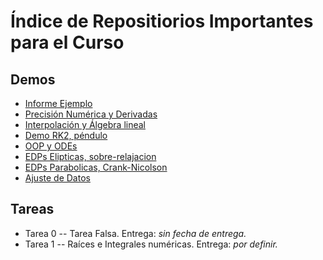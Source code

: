 # Índice de Repositiorios Importantes para el Curso

## Demos

- [Informe Ejemplo]()
- [Precisión Numérica y Derivadas]()
- [Interpolación y Álgebra lineal]()
- [Demo RK2, péndulo]()
- [OOP y ODEs]()
- [EDPs Elipticas, sobre-relajacion]()
- [EDPs Parabolicas, Crank-Nicolson]()
- [Ajuste de Datos]()


## Tareas

- Tarea 0 -- Tarea Falsa. Entrega: _sin fecha de entrega._
- Tarea 1 -- Raíces e Integrales numéricas. Entrega: _por definir._
